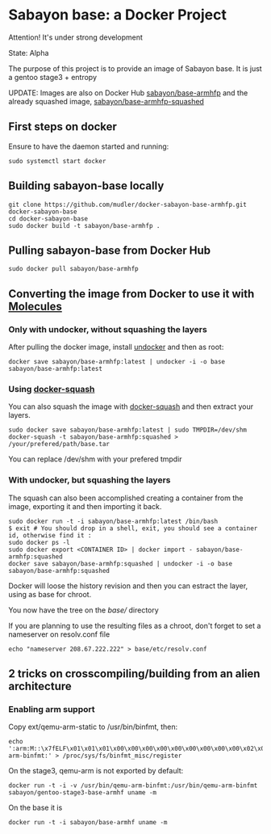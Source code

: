 # Sabayon base: a Docker Project #

Attention! It's under strong development

State: Alpha

The purpose of this project is to provide an image of Sabayon base.
It is just a gentoo stage3 + entropy

UPDATE: Images are also on Docker Hub [sabayon/base-armhfp](https://registry.hub.docker.com/u/sabayon/base-armhfp/) and the already squashed image, 
[sabayon/base-armhfp-squashed](https://registry.hub.docker.com/u/sabayon/base-armhfp-squashed/)

## First steps on docker

Ensure to have the daemon started and running:

    sudo systemctl start docker

## Building sabayon-base locally

    git clone https://github.com/mudler/docker-sabayon-base-armhfp.git docker-sabayon-base
    cd docker-sabayon-base
    sudo docker build -t sabayon/base-armhfp .

## Pulling sabayon-base from Docker Hub

    sudo docker pull sabayon/base-armhfp

## Converting the image from Docker to use it with [Molecules](https://github.com/Sabayon/molecules)

### Only with undocker, without squashing the layers

After pulling the docker image, install [undocker](https://github.com/larsks/undocker/) and then as root:

    docker save sabayon/base-armhfp:latest | undocker -i -o base sabayon/base-armhfp:latest

### Using [docker-squash](https://github.com/jwilder/docker-squash)
You can also squash the image with [docker-squash](https://github.com/jwilder/docker-squash) and then extract your layers.

    sudo docker save sabayon/base-armhfp:latest | sudo TMPDIR=/dev/shm docker-squash -t sabayon/base-armhfp:squashed > /your/prefered/path/base.tar

You can replace /dev/shm with your prefered tmpdir

### With undocker, but squashing the layers

The squash can also been accomplished creating a container from the image, exporting it and then importing it back.

    sudo docker run -t -i sabayon/base-armhfp:latest /bin/bash
    $ exit # You should drop in a shell, exit, you should see a container id, otherwise find it :
    sudo docker ps -l
    sudo docker export <CONTAINER ID> | docker import - sabayon/base-armhfp:squashed
    docker save sabayon/base-armhfp:squashed | undocker -i -o base sabayon/base-armhfp:squashed

Docker will loose the history revision and then you can estract the layer, using as base for chroot.

You now have the tree on the *base/* directory

If you are planning to use the resulting files as a chroot, don't forget to set a nameserver on resolv.conf file

    echo "nameserver 208.67.222.222" > base/etc/resolv.conf


## 2 tricks on crosscompiling/building from an alien architecture

### Enabling arm support

Copy ext/qemu-arm-static to /usr/bin/binfmt, then:

	echo ':arm:M::\x7fELF\x01\x01\x01\x00\x00\x00\x00\x00\x00\x00\x00\x00\x02\x00\x28\x00:\xff\xff\xff\xff\xff\xff\xff\x00\xff\xff\xff\xff\xff\xff\xff\xff\xfe\xff\xff\xff:/usr/bin/qemu-arm-binfmt:' > /proc/sys/fs/binfmt_misc/register
	
On the stage3, qemu-arm is not exported by default:

	docker run -t -i -v /usr/bin/qemu-arm-binfmt:/usr/bin/qemu-arm-binfmt sabayon/gentoo-stage3-base-armhf uname -m

On the base it is
	
	docker run -t -i sabayon/base-armhf uname -m
